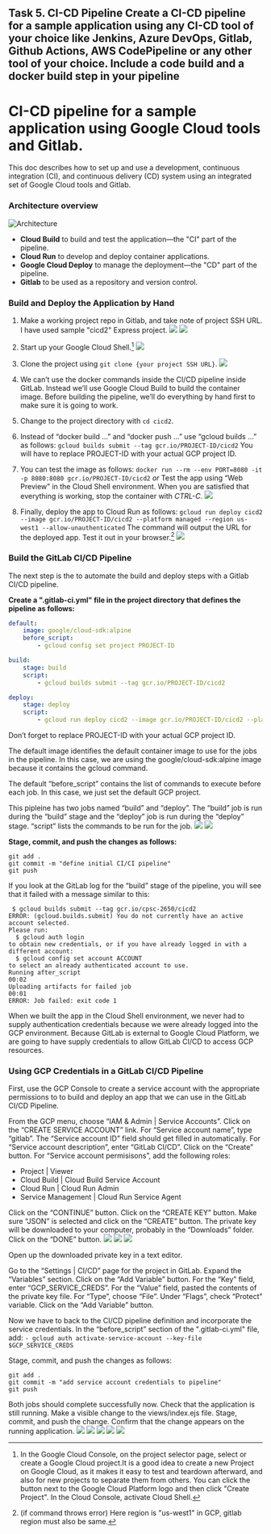 Task 5. CI-CD Pipeline
Create a CI-CD pipeline for a sample application using any CI-CD tool of your choice like
Jenkins, Azure DevOps, Gitlab, Github Actions, AWS CodePipeline or any other tool of your
choice. Include a code build and a docker build step in your pipeline
---

# CI-CD pipeline for a sample application using Google Cloud tools and Gitlab.

This doc describes how to set up and use a development, continuous integration (CI), and continuous delivery (CD) system using an integrated set of Google Cloud tools and Gitlab.

### Architecture overview

![Architecture](https://github.com/woodensofa/supreme-octo-fortnight/blob/main/Task%205%20CI-CD%20Pipeline/img/vhjvhkk.png
"Architecture")

- **Cloud Build** to build and test the application—the "CI" part of the pipeline.
- **Cloud Run** to develop and deploy container applications.
- **Google Cloud Deploy** to manage the deployment—the "CD" part of the pipeline.
- **Gitlab** to be used as a repository and version control.

### Build and Deploy the Application by Hand

1. Make a working project repo in Gitlab, and take note of project SSH URL. I have used sample "cicd2" Express project. 
![](https://github.com/woodensofa/supreme-octo-fortnight/blob/main/Task%205%20CI-CD%20Pipeline/img/Screenshot99.png?raw=true)
![](https://github.com/woodensofa/supreme-octo-fortnight/blob/main/Task%205%20CI-CD%20Pipeline/img/Screenshot1.png?raw=true)
1. Start up your Google Cloud Shell.[^1]
![](https://github.com/woodensofa/supreme-octo-fortnight/blob/main/Task%205%20CI-CD%20Pipeline/img/Screenshot2.png?raw=true)
2. Clone the project using ```git clone {your project SSH URL}```.
![](https://github.com/woodensofa/supreme-octo-fortnight/blob/main/Task%205%20CI-CD%20Pipeline/img/Screenshot.png?raw=true)
3. We can’t use the docker commands inside the CI/CD pipeline inside GitLab. Instead we’ll use Google Cloud Build to build the container image. 
Before building the pipeline, we’ll do everything by hand first to make sure it is going to work.
4. Change to the project directory with ```cd cicd2```.
5. Instead of “docker build …” and “docker push …” use “gcloud builds …” as follows: ```gcloud builds submit --tag gcr.io/PROJECT-ID/cicd2```
You will have to replace PROJECT-ID with your actual GCP project ID.
6. You can test the image as follows: ```docker run --rm --env PORT=8080 -it -p 8080:8080 gcr.io/PROJECT-ID/cicd2``` *or* 
Test the app using “Web Preview” in the Cloud Shell environment. When you are satisfied that everything is working, stop the container with *CTRL-C*.
![](https://github.com/woodensofa/supreme-octo-fortnight/blob/main/Task%205%20CI-CD%20Pipeline/img/Screenshot%20(1).png?raw=true)

7. Finally, deploy the app to Cloud Run as follows: ```gcloud run deploy cicd2 --image gcr.io/PROJECT-ID/cicd2 --platform managed --region us-west1 --allow-unauthenticated```
The command will output the URL for the deployed app. Test it out in your browser.[^2]
![](https://github.com/woodensofa/supreme-octo-fortnight/blob/main/Task%205%20CI-CD%20Pipeline/img/Screenshot%20(2).png?raw=true)

[^1]: In the Google Cloud Console, on the project selector page, select or create a Google Cloud project.It is a good idea to create a new Project on Google Cloud, as it makes it easy to test and teardown afterward, and also for new projects to separate them from others.
You can click the button next to the Google Cloud Platform logo and then click "Create Project". In the Cloud Console, activate Cloud Shell.
[^2]: (if command throws error) Here region is "us-west1" in GCP, gitlab region must also be same.

### Build the GitLab CI/CD Pipeline

The next step is the to automate the build and deploy steps with a Gitlab CI/CD pipeline.

**Create a ".gitlab-ci.yml" file in the project directory that defines the pipeline as follows:**
```YAML
default:
    image: google/cloud-sdk:alpine
    before_script:
        - gcloud config set project PROJECT-ID

build:
    stage: build
    script:
        - gcloud builds submit --tag gcr.io/PROJECT-ID/cicd2

deploy:
    stage: deploy
    script:
        - gcloud run deploy cicd2 --image gcr.io/PROJECT-ID/cicd2 --platform managed --region us-west1 --allow-unauthenticated
```
Don’t forget to replace PROJECT-ID with your actual GCP project ID.

The default image identifies the default container image to use for the jobs in the pipeline. In this case, we are using the google/cloud-sdk:alpine image because it contains the gcloud command.

The default “before_script” contains the list of commands to execute before each job. In this case, we just set the default GCP project.

This pipleine has two jobs named “build” and “deploy”. The “build” job is run during the “build” stage and the “deploy” job is run during the “deploy” stage. “script” lists the commands to be run for the job.
![](https://github.com/woodensofa/supreme-octo-fortnight/blob/main/Task%205%20CI-CD%20Pipeline/img/Screenshot%20(3).png?raw=true)
![](https://github.com/woodensofa/supreme-octo-fortnight/blob/main/Task%205%20CI-CD%20Pipeline/img/Screenshot%20(4).png?raw=true)

**Stage, commit, and push the changes as follows:**

```Shell
git add .
git commit -m "define initial CI/CI pipeline"
git push
```
If you look at the GitLab log for the “build” stage of the pipeline, you will see that it failed with a message similar to this:

```
 $ gcloud builds submit --tag gcr.io/cpsc-2650/cicd2
ERROR: (gcloud.builds.submit) You do not currently have an active account selected.
Please run:
  $ gcloud auth login
to obtain new credentials, or if you have already logged in with a
different account:
  $ gcloud config set account ACCOUNT
to select an already authenticated account to use.
Running after_script
00:02
Uploading artifacts for failed job
00:01
ERROR: Job failed: exit code 1
```

When we built the app in the Cloud Shell environment, we never had to supply authentication credentials because we were already logged into the GCP environment. Because GitLab is external to Google Cloud Platform, we are going to have supply credentials to allow GitLab CI/CD to access GCP resources.


### Using GCP Credentials in a GitLab CI/CD Pipeline

First, use the GCP Console to create a service account with the appropriate permissions to to build and deploy an app that we can use in the GitLab CI/CD Pipeline.

From the GCP menu, choose “IAM & Admin | Service Accounts”. Click on the “CREATE SERVICE ACCOUNT” link. For “Service account name”, type “gitlab”. The “Service account ID” field should get filled in automatically. For “Service account description”, enter “GitLab CI/CD”. Click on the “Create” button. For “Service account permisisons”, add the following roles:

- Project | Viewer
- Cloud Build | Cloud Build Service Account
- Cloud Run | Cloud Run Admin
- Service Management | Cloud Run Service Agent

Click on the “CONTINUE” button. Click on the “CREATE KEY” button. Make sure “JSON” is selected and click on the “CREATE” button. The private key will be downloaded to your computer, probably in the “Downloads” folder. Click on the “DONE” button.
![](https://github.com/woodensofa/supreme-octo-fortnight/blob/main/Task%205%20CI-CD%20Pipeline/img/Screenshot%20(7).png?raw=true)
![](https://github.com/woodensofa/supreme-octo-fortnight/blob/main/Task%205%20CI-CD%20Pipeline/img/Screenshot%20(8).png?raw=true)
![](https://github.com/woodensofa/supreme-octo-fortnight/blob/main/Task%205%20CI-CD%20Pipeline/img/Screenshot%20(9).png?raw=true)

Open up the downloaded private key in a text editor.

Go to the “Settings | CI/CD” page for the project in GitLab. Expand the “Variables” section. Click on the “Add Variable” button. For the “Key” field, enter “GCP_SERVICE_CREDS”. For the “Value” field, pasted the contents of the private key file. For “Type”, choose “File”. Under “Flags”, check “Protect” variable. Click on the “Add Variable” button.

Now we have to back to the CI/CD pipeline definition and incorporate the service credentials. In the “before_script” section of the ".gitlab-ci.yml" file, add:
```- gcloud auth activate-service-account --key-file $GCP_SERVICE_CREDS```

Stage, commit, and push the changes as follows:

```SHELL
git add .
git commit -m "add service account credentials to pipeline"
git push
```

Both jobs should complete successfully now. Check that the application is still running. Make a visible change to the views/index.ejs file. Stage, commit, and push the change. Confirm that the change appears on the running application.
![](https://github.com/woodensofa/supreme-octo-fortnight/blob/main/Task%205%20CI-CD%20Pipeline/img/Screenshot%20(5).png?raw=true)
![](https://github.com/woodensofa/supreme-octo-fortnight/blob/main/Task%205%20CI-CD%20Pipeline/img/Screenshot%20(6).png?raw=true)
![](https://github.com/woodensofa/supreme-octo-fortnight/blob/main/Task%205%20CI-CD%20Pipeline/img/Screenshot%20(10).png?raw=true)
![](https://github.com/woodensofa/supreme-octo-fortnight/blob/main/Task%205%20CI-CD%20Pipeline/img/Screenshot%20(11).png?raw=true)
![](https://github.com/woodensofa/supreme-octo-fortnight/blob/main/Task%205%20CI-CD%20Pipeline/img/Screenshot%20(12)%20(1).png?raw=true)
